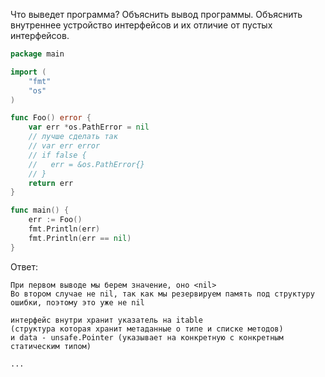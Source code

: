 Что выведет программа? Объяснить вывод программы. Объяснить внутреннее устройство интерфейсов и их отличие от пустых интерфейсов.

```go
package main

import (
	"fmt"
	"os"
)

func Foo() error {
	var err *os.PathError = nil
	// лучше сделать так
	// var err error
	// if false {
	//	 err = &os.PathError{}
	// }
	return err
}

func main() {
	err := Foo()
	fmt.Println(err)
	fmt.Println(err == nil)
}
```

Ответ:
```
При первом выводе мы берем значение, оно <nil>
Во втором случае не nil, так как мы резервируем память под структуру ошибки, поэтому это уже не nil

интерфейс внутри хранит указатель на itable
(структура которая хранит метаданные о типе и списке методов)
и data - unsafe.Pointer (указывает на конкретную с конкретным статическим типом)

...

```
